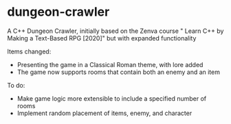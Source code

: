 # dungeon-crawler
A C++ Dungeon Crawler, initially based on the Zenva course " Learn C++ by Making a Text-Based RPG [2020]" but with expanded functionality

Items changed:
- Presenting the game in a Classical Roman theme, with lore added
- The game now supports rooms that contain both an enemy and an item


To do:
- Make game logic more extensible to include a specified number of rooms
- Implement random placement of items, enemy, and character

